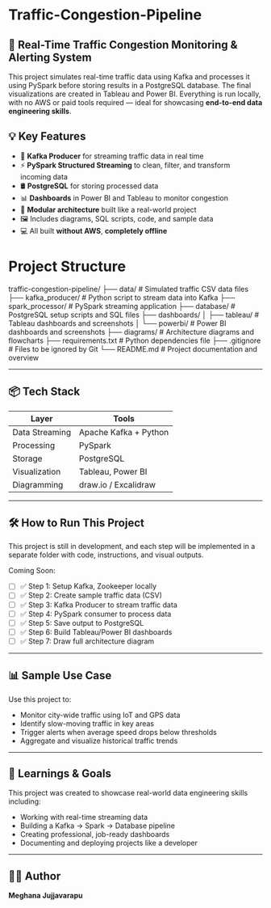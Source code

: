 # Traffic-Congestion-Pipeline
## 🚦 Real-Time Traffic Congestion Monitoring & Alerting System

This project simulates real-time traffic data using Kafka and processes it using PySpark before storing results in a PostgreSQL database. The final visualizations are created in Tableau and Power BI. Everything is run locally, with no AWS or paid tools required — ideal for showcasing **end-to-end data engineering skills**.

## 💡 Key Features

- 🔄 **Kafka Producer** for streaming traffic data in real time  
- ⚡ **PySpark Structured Streaming** to clean, filter, and transform incoming data  
- 🛢️ **PostgreSQL** for storing processed data  
- 📊 **Dashboards** in Power BI and Tableau to monitor congestion  
- 🧱 **Modular architecture** built like a real-world project  
- 🖼️ Includes diagrams, SQL scripts, code, and sample data  
- 💻 All built **without AWS**, **completely offline**  

# Project Structure
traffic-congestion-pipeline/
├── data/ # Simulated traffic CSV data files
├── kafka_producer/ # Python script to stream data into Kafka
├── spark_processor/ # PySpark streaming application
├── database/ # PostgreSQL setup scripts and SQL files
├── dashboards/
│ ├── tableau/ # Tableau dashboards and screenshots
│ └── powerbi/ # Power BI dashboards and screenshots
├── diagrams/ # Architecture diagrams and flowcharts
├── requirements.txt # Python dependencies file
├── .gitignore # Files to be ignored by Git
└── README.md # Project documentation and overview

---

## 📦 Tech Stack

| Layer             | Tools                      |
|------------------|----------------------------|
| Data Streaming   | Apache Kafka + Python      |
| Processing       | PySpark                    |
| Storage          | PostgreSQL                 |
| Visualization    | Tableau, Power BI          |
| Diagramming      | draw.io / Excalidraw       |

---

## 🛠️ How to Run This Project

This project is still in development, and each step will be implemented in a separate folder with code, instructions, and visual outputs.

Coming Soon:
- [ ] ✅ Step 1: Setup Kafka, Zookeeper locally  
- [ ] ✅ Step 2: Create sample traffic data (CSV)  
- [ ] ✅ Step 3: Kafka Producer to stream traffic data  
- [ ] ✅ Step 4: PySpark consumer to process data  
- [ ] ✅ Step 5: Save output to PostgreSQL  
- [ ] ✅ Step 6: Build Tableau/Power BI dashboards  
- [ ] ✅ Step 7: Draw full architecture diagram  

---

## 📊 Sample Use Case

Use this project to:
- Monitor city-wide traffic using IoT and GPS data  
- Identify slow-moving traffic in key areas  
- Trigger alerts when average speed drops below thresholds  
- Aggregate and visualize historical traffic trends

---

## 🧠 Learnings & Goals

This project was created to showcase real-world data engineering skills including:
- Working with real-time streaming data
- Building a Kafka → Spark → Database pipeline
- Creating professional, job-ready dashboards
- Documenting and deploying projects like a developer

---

## 🧑‍💻 Author

**Meghana Jujjavarapu**  



